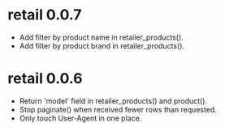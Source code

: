 # retail 0.0.7

* Add filter by product name in retailer_products().
* Add filter by product brand in retailer_products().

# retail 0.0.6

* Return 'model' field in retailer_products() and product().
* Stop paginate() when received fewer rows than requested.
* Only touch User-Agent in one place.
